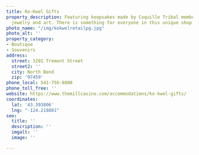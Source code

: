 ```yaml
---
title: Ko-Kwel Gifts
property_description: Featuring keepsakes made by Coquille Tribal members, including
  jewelry and art. There is something for everyone in this unique shop. Open daily.
photo_name: "/img/kokwelretailpg.jpg"
photo_alt: ''
property_category:
- Boutique
- Souvenirs
address:
  street: 3201 Tremont Street
  street2: ''
  city: North Bend
  zip: '97459'
phone_local: 541-756-8800
phone_toll_free: ''
website: https://www.themillcasino.com/accommodations/ko-kwel-gifts/
coordinates:
  lat: '43.393806'
  lng: "-124.218881"
seo:
  title: ''
  description: ''
  imgalt: ''
  image: ''

---
```

